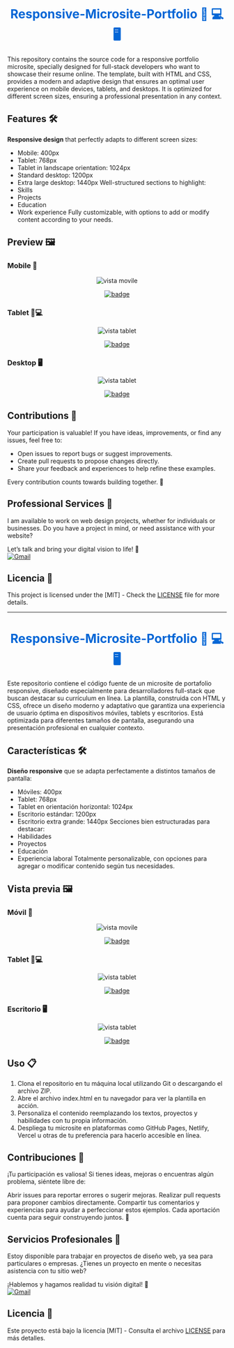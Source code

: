 <h1 align="center" style="color: #0366d6;">
   Responsive-Microsite-Portfolio 📱 💻 🖥
</h1>

This repository contains the source code for a responsive portfolio microsite, specially designed for full-stack developers who want to showcase their resume online. The template, built with HTML and CSS, provides a modern and adaptive design that ensures an optimal user experience on mobile devices, tablets, and desktops. It is optimized for different screen sizes, ensuring a professional presentation in any context.


## Features 🛠️

**Responsive design** that perfectly adapts to different screen sizes:
- Mobile: 400px
- Tablet: 768px
- Tablet in landscape orientation: 1024px
- Standard desktop: 1200px
- Extra large desktop: 1440px
Well-structured sections to highlight:
- Skills
- Projects
- Education
- Work experience
Fully customizable, with options to add or modify content according to your needs.

## Preview 🖼️

### Mobile 📱

<div align="center">
  <img src="/img/portfolio-movile.png/" alt="vista movile"/>
</div>

<p align="center">
   <a href="src/">
      <img src="https://img.shields.io/badge/ver%20codigo-%23761C76?style=for-the-badge" alt="badge">
   </a>
</p>

### Tablet 📱💻

<div align="center">
  <img src="/img/portfolio-tablet.png/" alt="vista tablet"/>
</div>

<p align="center">
   <a href="src/">
      <img src="https://img.shields.io/badge/ver%20codigo-%23761C76?style=for-the-badge" alt="badge">
   </a>
</p>

### Desktop 🖥️

<div align="center">
  <img src="/img/portfolio-desktop.png/" alt="vista tablet"/>
</div>

<p align="center">
   <a href="src/">
      <img src="https://img.shields.io/badge/ver%20codigo-%23761C76?style=for-the-badge" alt="badge">
   </a>
</p>

## Contributions 🤝

Your participation is valuable! If you have ideas, improvements, or find any issues, feel free to:

- Open issues to report bugs or suggest improvements.
- Create pull requests to propose changes directly.
- Share your feedback and experiences to help refine these examples.

Every contribution counts towards building together. 🌟


## Professional Services 💼

I am available to work on web design projects, whether for individuals or businesses. Do you have a project in mind, or need assistance with your website?

Let’s talk and bring your digital vision to life! 🚀
<br>
[![Gmail](https://img.shields.io/badge/Email%20personal-white?style=for-the-badge&logo=gmail&logoColor=white&label=vegalopez.jesus%40gmail.com&labelColor=black&color=%23EA4335)](mailto:vegalopez.jesus@gmail.com)


## Licencia 📜

This project is licensed under the  [MIT] - Check the [LICENSE](LICENSE) file for more details.

---

<h1 align="center" style="color: #0366d6;">
   Responsive-Microsite-Portfolio 📱 💻 🖥
</h1>

Este repositorio contiene el código fuente de un microsite de portafolio responsive, diseñado especialmente para desarrolladores full-stack que buscan destacar su currículum en línea. La plantilla, construida con HTML y CSS, ofrece un diseño moderno y adaptativo que garantiza una experiencia de usuario óptima en dispositivos móviles, tablets y escritorios. Está optimizada para diferentes tamaños de pantalla, asegurando una presentación profesional en cualquier contexto.

## Características 🛠️

 **Diseño responsive** que se adapta perfectamente a distintos tamaños de pantalla:
- Móviles: 400px
- Tablet: 768px
- Tablet en orientación horizontal: 1024px
- Escritorio estándar: 1200px
- Escritorio extra grande: 1440px
Secciones bien estructuradas para destacar:
- Habilidades
- Proyectos
- Educación
- Experiencia laboral
Totalmente personalizable, con opciones para agregar o modificar contenido según tus necesidades.

## Vista previa 🖼️

### Móvil 📱

<div align="center">
  <img src="/img/portfolio-movile.png/" alt="vista movile"/>
</div>

<p align="center">
   <a href="src/">
      <img src="https://img.shields.io/badge/ver%20codigo-%23761C76?style=for-the-badge" alt="badge">
   </a>
</p>

### Tablet 📱💻

<div align="center">
  <img src="/img/portfolio-tablet.png/" alt="vista tablet"/>
</div>

<p align="center">
   <a href="src/">
      <img src="https://img.shields.io/badge/ver%20codigo-%23761C76?style=for-the-badge" alt="badge">
   </a>
</p>

### Escritorio 🖥️

<div align="center">
  <img src="/img/portfolio-desktop.png/" alt="vista tablet"/>
</div>

<p align="center">
   <a href="src/">
      <img src="https://img.shields.io/badge/ver%20codigo-%23761C76?style=for-the-badge" alt="badge">
   </a>
</p>

## Uso 📋

1. Clona el repositorio en tu máquina local utilizando Git o descargando el archivo ZIP.
2. Abre el archivo index.html en tu navegador para ver la plantilla en acción.
3. Personaliza el contenido reemplazando los textos, proyectos y habilidades con tu propia información.
4. Despliega tu microsite en plataformas como GitHub Pages, Netlify, Vercel u otras de tu preferencia para hacerlo accesible en línea.


## Contribuciones 🤝

¡Tu participación es valiosa! Si tienes ideas, mejoras o encuentras algún problema, siéntete libre de:

Abrir issues para reportar errores o sugerir mejoras.
Realizar pull requests para proponer cambios directamente.
Compartir tus comentarios y experiencias para ayudar a perfeccionar estos ejemplos.
Cada aportación cuenta para seguir construyendo juntos. 🌟

## Servicios Profesionales 💼

Estoy disponible para trabajar en proyectos de diseño web, ya sea para particulares o empresas. ¿Tienes un proyecto en mente o necesitas asistencia con tu sitio web?

¡Hablemos y hagamos realidad tu visión digital! 🚀
<br>
[![Gmail](https://img.shields.io/badge/Email%20personal-white?style=for-the-badge&logo=gmail&logoColor=white&label=vegalopez.jesus%40gmail.com&labelColor=black&color=%23EA4335)](mailto:vegalopez.jesus@gmail.com)


## Licencia 📜

Este proyecto está bajo la licencia [MIT] - Consulta el archivo [LICENSE](LICENSE) para más detalles.

